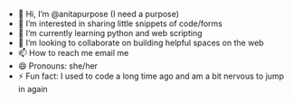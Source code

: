 - 👋 Hi, I’m @anitapurpose (I need a purpose)
- 👀 I’m interested in sharing little snippets of code/forms
- 🌱 I’m currently learning python and web scripting
- 💞️ I’m looking to collaborate on building helpful spaces on the web
- 📫 How to reach me email me
- 😄 Pronouns: she/her
- ⚡ Fun fact: I used to code a long time ago and am a bit nervous to jump in again

<!---
anitapurpose/anitapurpose is a ✨ special ✨ repository because its `README.md` (this file) appears on your GitHub profile.
You can click the Preview link to take a look at your changes.
--->
